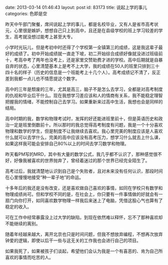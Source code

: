 date: 2013-03-14 01:46:43
layout: post
id: 83173
title: 说起上学的事儿
categories: 色即是空

昨天中午部门聚餐，席间说起上学的事儿，都是名校毕业，又有人是省市高考状元，心里很是嫉妒，想想自己只上到高中，且还是在县级学校的班上学习较差的学生，高考就没想过能考上甚至大专。

小学时光玩儿，但是考初中时还得了个学校第一全镇第三的成绩，这是我这辈子最好的成绩了。初中开始成绩就一直走下坡，初二开始综合成绩好像就没进过班级前十，考高中考了两年也没考上，还是家里交赞助费才进的学校。高中后期就是自暴自弃的状态，心里清楚基本上是考不上大学，我的成绩在50人的班里只排到三十四十名的样子（历史的信息是一个班能考上十几个人）。高考成绩记不清了，反正差到我都一点儿也不情愿提这个数字。

高中的三年是颓废的三年，尤其是高三，脑子不是怎么去学习，全都是对高考制度的仇视和毕业后干什么。现在我想学习差应该和人的情商有关系，我不能稳定理智把握我的情绪，不能控制自己去学习。如果重新来过高中生活，我想也会是同样的结局。

高中时期的我，数学和物理考试时，发挥的好还能进班里前十，但是英语历史和政治一定是班里倒数前十。所以那时的我总觉得高考制度有问题，我是一个十分喜欢物理和数学的学生，但是制度不让我继续去喜欢。我心里完美的制度应该是人喜欢什么就可以去学什么，完美的高中应该没有高考压力，想学习什么就去上什么课，如果这样我可能会安排自己80%以上的时间去学习数学和物理。

昨天看PM写的MRD，其中有大量的数学公式，我几乎都不认识了，那种感觉很不好，好像我被喜欢的世界抛弃了，曾经着迷过的那个世界已经完全陌生了。

高考过后，我就清楚地认识到自己是个失败者，且对未来没有任何认识，那段时间在心里慢慢地接受“种一辈子地”的命运。

十多年后的我还是没有改变，还是喜欢做自己喜欢的事情，如同在学校只有数学和物理成绩尚可。但和学校不同的是，在社会上，你只要有一件事情做的好就会有一扇门向你打开，如同喜欢数学物理一样我后来迷上了电脑，凭借这股心气也算有了稳定的收入。

可在工作中经常暴露没上过大学的缺陷，到现在依然难以释怀，忘不了那种喜欢却不能继续的离别。

随着年经越来越大，离开北京也只是时间问题，但我不想放弃编程，不想再次放弃钟爱的逻辑，即使以后干一些与这无关的工作我也会进行自己的项目。

如果我死了，如果被孩子们谈起，希望他们会认为我是一个有喜恶的、肯为自己所喜欢的事情而吃苦的人。
